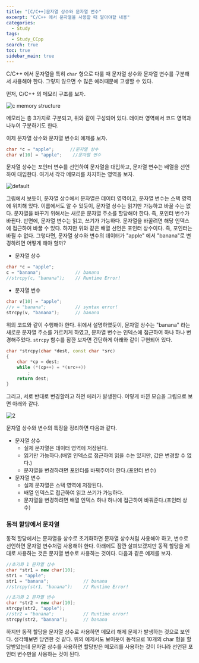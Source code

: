 ```yaml
---
title: "[C/C++]문자열 상수와 문자열 변수"
excerpt: "C/C++ 에서 문자열을 사용할 때 알아야할 내용"
categories:
  - Study
tags:
  - Study_CCpp
search: true
toc: true
sidebar_main: true
---
```


C/C++ 에서 문자열을 특히 ```char``` 형으로 다룰 때 문자열 상수와 문자열 변수를 구분해서 사용해야 한다. 그렇지 않으면 수 많은 에러때문에 고생할 수 있다.

먼저, C/C++ 의 메모리 구조를 보자.

![c memory structure](https://user-images.githubusercontent.com/34755287/50886161-17ff3680-1433-11e9-992f-a29ac316482d.JPG)

메모리는 총 3가지로 구분되고, 위와 같이 구성되어 있다. 데이터 영역에서 코드 영역과 나누어 구분하기도 한다.

이제 문자열 상수와 문자열 변수의 예제를 보자.

```cpp
char *c = "apple";      //문자열 상수
char v[10] = "apple";    //문자열 변수
```

문자열 상수는 포인터 변수를 선언하여 문자열을 대입하고, 문자열 변수는 배열을 선언하여 대입한다. 여기서 각각 메모리를 차지하는 영역을 보자.

![default](https://user-images.githubusercontent.com/34755287/50886162-1897cd00-1433-11e9-9753-0ca7c63c24a8.JPG)

그림에서 보듯이, 문자열 상수에서 문자열은 데이터 영역이고, 문자열 변수는 스택 영역에 위치해 있다. 이름에서도 알 수 있듯이, 문자열 상수는 읽기만 가능하고 바꿀 수는 없다. 문자열을 바꾸기 위해서는 새로운 문자열 주소를 할당해야 한다. 즉, 포인터 변수가 바뀐다. 반면에, 문자열 변수는 읽고, 쓰기가 가능하다. 문자열을 바꿀려면 해당 인덱스에 접근하여 바꿀 수 있다. 하지만 위와 같은 배열 선언은 포인터 상수이다. 즉, 포인터는 바뀔 수 없다. 그렇다면, 문자열 상수와 변수의 데이터가 "apple" 에서 "banana"로 변경하려면 어떻게 해야 할까?

- 문자열 상수

```cpp
char *c = "apple";
c = "banana";             // banana
//strcpy(c, "banana");    // Runtime Error!
```

- 문자열 변수

```cpp
char v[10] = "apple";
//v = "banana";           // syntax error!
strcpy(v, "banana");      // banana
```

위의 코드와 같이 수행해야 한다. 위에서 설명하였듯이, 문자열 상수는 "banana" 라는 새로운 문자열 주소를 가르키게 하였고, 문자열 변수는 인덱스에 접근하여 하나 하나 변경해주었다. ```strcpy``` 함수를 잠깐 보자면 간단하게 아래와 같이 구현되어 있다.

```cpp
char *strcpy(char *dest, const char *src)
{
	char *cp = dest;
	while (*(cp++) = *(src++))
		;
	return dest;
}
```

그리고, 서로 반대로 변경할려고 하면 에러가 발생한다. 이렇게 바뀐 모습을 그림으로 보면 아래와 같다.

![2](https://user-images.githubusercontent.com/34755287/50886163-1897cd00-1433-11e9-85d5-9a269b1924c5.JPG)

문자열 상수와 변수의 특징을 정리하면 다음과 같다.
- 문자열 상수
  - 실제 문자열은 데이터 영역에 저장된다.
  - 읽기만 가능하다.(배열 인덱스로 접근하여 읽을 수는 있지만, 값은 변경할 수 없다.)
  - 문자열을 변경하려면 포인터를 바꿔주어야 한다.(포인터 변수)
- 문자열 변수
  - 실제 문자열은 스택 영역에 저장된다.
  - 배열 인덱스로 접근하여 읽고 쓰기가 가능하다.
  - 문자열을 변경하려면 배열 인덱스 하나 하나에 접근하여 바꿔준다.(포인터 상수)

### 동적 할당에서 문자열
동적 할당에서는 문자열을 상수로 초기화하면 문자열 상수처럼 사용해야 하고, 변수로 선언하면 문자열 변수처럼 사용해야 한다. 아래에도 잠깐 살펴보겠지만 동적 할당을 제대로 사용하는 것은 문자열 변수로 사용하는 것이다. 다음과 같은 예제를 보자.

```cpp
//초기화 1 문자열 상수
char *str1 = new char[10];
str1 = "apple";
str1 = "banana";             // banana
//strcpy(str1, "banana");    // Runtime Error!

//초기화 2 문자열 변수
char *str2 = new char[10];
strcpy(str2, "apple");
//str2 = "banana";           // Runtime error!
strcpy(str2, "banana");      // banana
```

하지만 동적 할당을 문자열 상수로 사용하면 메모리 해제 문제가 발생하는 것으로 보인다. 생각해보면 당연한 것 같다. 위의 예제서도 보이듯이 동적으로 10개의 char 형을 할당받았는데 문자열 상수를 사용하면 할당받은 메모리를 사용하는 것이 아니라 선언된 포인터 변수만을 사용하는 것이 된다.
